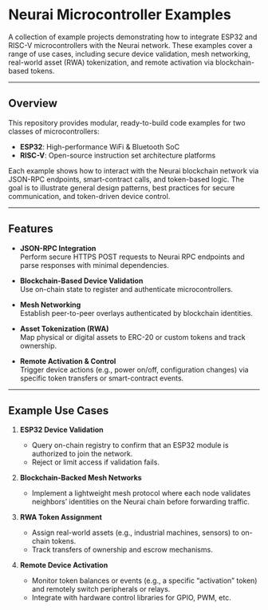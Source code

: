 # Neurai Microcontroller Examples

A collection of example projects demonstrating how to integrate ESP32 and RISC-V microcontrollers with the Neurai network. These examples cover a range of use cases, including secure device validation, mesh networking, real-world asset (RWA) tokenization, and remote activation via blockchain-based tokens.

---

## Overview

This repository provides modular, ready-to-build code examples for two classes of microcontrollers:

- **ESP32**: High-performance WiFi & Bluetooth SoC  
- **RISC-V**: Open-source instruction set architecture platforms

Each example shows how to interact with the Neurai blockchain network via JSON-RPC endpoints, smart-contract calls, and token-based logic. The goal is to illustrate general design patterns, best practices for secure communication, and token-driven device control.

---

## Features

- **JSON-RPC Integration**  
  Perform secure HTTPS POST requests to Neurai RPC endpoints and parse responses with minimal dependencies.  

- **Blockchain-Based Device Validation**  
  Use on-chain state to register and authenticate microcontrollers.  

- **Mesh Networking**  
  Establish peer-to-peer overlays authenticated by blockchain identities.  

- **Asset Tokenization (RWA)**  
  Map physical or digital assets to ERC-20 or custom tokens and track ownership.  

- **Remote Activation & Control**  
  Trigger device actions (e.g., power on/off, configuration changes) via specific token transfers or smart-contract events.  

---

## Example Use Cases

1. **ESP32 Device Validation**  
   - Query on-chain registry to confirm that an ESP32 module is authorized to join the network.  
   - Reject or limit access if validation fails.  

2. **Blockchain-Backed Mesh Networks**  
   - Implement a lightweight mesh protocol where each node validates neighbors’ identities on the Neurai chain before forwarding traffic.  

3. **RWA Token Assignment**  
   - Assign real-world assets (e.g., industrial machines, sensors) to on-chain tokens.  
   - Track transfers of ownership and escrow mechanisms.  

4. **Remote Device Activation**  
   - Monitor token balances or events (e.g., a specific “activation” token) and remotely switch peripherals or relays.  
   - Integrate with hardware control libraries for GPIO, PWM, etc.  

